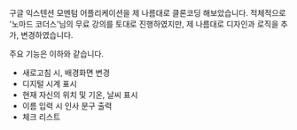구글 익스텐션 모멘텀 어플리케이션을 제 나름대로 클론코딩 해보았습니다.
적체적으로 '노마드 코더스'님의 무료 강의를 토대로 진행하였지만, 제 나름대로 디자인과 로직을 추가, 변경하였습니다.

주요 기능은 이하와 같습니다.

- 새로고침 시, 배경화면 변경
- 디지털 시계 표시
- 현재 자신의 위치 및 기온, 날씨 표시
- 이름 입력 시 인사 문구 출력
- 체크 리스트
